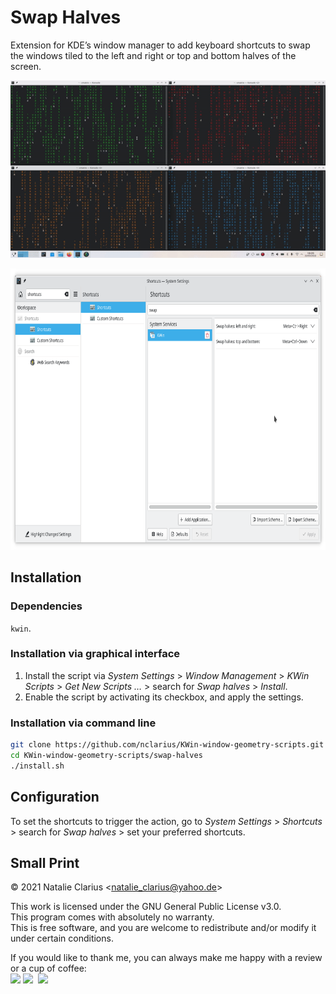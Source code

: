 # Swap Halves

Extension for KDE’s window manager to add keyboard shortcuts to swap the windows tiled to the left and right or top and bottom halves of the screen.

![screenshot](.img/screenshot.gif)

<img src=".img/shortcuts.png" alt="shortcuts" height="450"/>


## Installation

### Dependencies

`kwin`.

### Installation via graphical interface

1. Install the script via *System Settings* > *Window Management* > *KWin Scripts* > *Get New Scripts …* > search for *Swap halves* > *Install*.
2. Enable the script by activating its checkbox, and apply the settings.

### Installation via command line

```bash
git clone https://github.com/nclarius/KWin-window-geometry-scripts.git
cd KWin-window-geometry-scripts/swap-halves
./install.sh
```


## Configuration

To set the shortcuts to trigger the action, go to *System Settings* > *Shortcuts* > search for *Swap halves* > set your preferred shortcuts.



## Small Print

© 2021 Natalie Clarius \<natalie_clarius@yahoo.de\>

This work is licensed under the GNU General Public License v3.0.  
This program comes with absolutely no warranty.  
This is free software, and you are welcome to redistribute and/or modify it under certain conditions.  

If you would like to thank me, you can always make me happy with a review or a cup of coffee:  
<a href="https://store.kde.org/p/1617645"><img src="https://raw.githubusercontent.com/nclarius/Plasma-window-decorations/main/.img/kdestore.png" height="25"/></a>
<a href="https://www.paypal.com/donate/?hosted_button_id=7LUUJD83BWRM4"><img src="https://www.paypalobjects.com/en_US/DK/i/btn/btn_donateCC_LG.gif" height="25"/></a>&nbsp;&nbsp;<a href="https://www.buymeacoffee.com/nclarius"><img src="https://cdn.buymeacoffee.com/buttons/v2/default-yellow.png" height="25"/></a>
